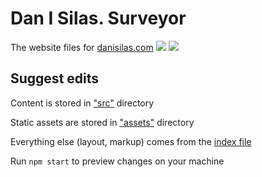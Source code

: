 # Dan I Silas. Surveyor

The website files for [danisilas.com](http://danisilas.com) [![](https://circleci.com/gh/omrilotan/danisilas.com.svg?style=svg)](https://circleci.com/gh/omrilotan/danisilas.com) ![](https://github.com/omrilotan/danisilas.com/workflows/publish/badge.svg)

## Suggest edits

Content is stored in ["src"](./src) directory

Static assets are stored in ["assets"](./assets) directory

Everything else (layout, markup) comes from the [index file](./index.png)

Run `npm start` to preview changes on your machine

